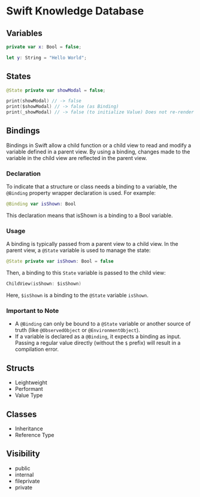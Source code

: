 # Swift Knowledge Database

## Variables

```swift
private var x: Bool = false; 

let y: String = "Hello World";
```

## States

```swift
@State private var showModal = false;

print(showModal) // -> false
print($showModal) // -> false (as Binding)
print(_showModal) // -> false (to initialize Value) Does not re-render when changed
```

## Bindings

Bindings in Swift allow a child function or a child view to read and modify a variable defined in a parent view. By using a binding, changes made to the variable in the child view are reflected in the parent view.

### Declaration
To indicate that a structure or class needs a binding to a variable, the `@Binding` property wrapper declaration is used. For example:

```swift
@Binding var isShown: Bool
```

This declaration means that isShown is a binding to a Bool variable.

### Usage
A binding is typically passed from a parent view to a child view. In the parent view, a `@State` variable is used to manage the state:

```swift
@State private var isShown: Bool = false
```

Then, a binding to this `State` variable is passed to the child view:

```swift
ChildView(isShown: $isShown)
```

Here, `$isShown` is a binding to the `@State` variable `isShown`.

### Important to Note
* A `@Binding` can only be bound to a `@State` variable or another source of truth (like `@ObservedObject` or `@EnvironmentObject`).
* If a variable is declared as a `@Binding`, it expects a binding as input. Passing a regular value directly (without the `$` prefix) will result in a compilation error.


## Structs
* Leightweight
* Performant
* Value Type

## Classes
* Inheritance
* Reference Type

## Visibility

- public
- internal
- fileprivate
- private

